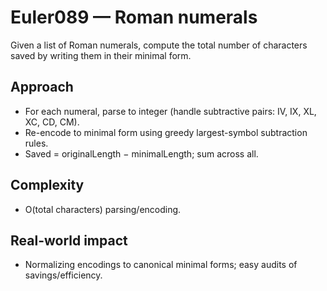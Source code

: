 # Euler089 — Roman numerals

Given a list of Roman numerals, compute the total number of characters saved by writing them in their minimal form.

## Approach

- For each numeral, parse to integer (handle subtractive pairs: IV, IX, XL, XC, CD, CM).
- Re-encode to minimal form using greedy largest-symbol subtraction rules.
- Saved = originalLength − minimalLength; sum across all.

## Complexity
- O(total characters) parsing/encoding.

## Real-world impact
- Normalizing encodings to canonical minimal forms; easy audits of savings/efficiency.
